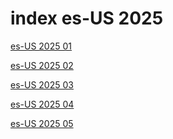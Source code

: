 # index es-US 2025

<a href="./01">es-US 2025 01</a>

<a href="./02">es-US 2025 02</a>

<a href="./03">es-US 2025 03</a>

<a href="./04">es-US 2025 04</a>

<a href="./05">es-US 2025 05</a>
